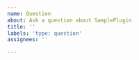 ```yaml
---
name: Question
about: Ask a question about SamplePlugin
title: ''
labels: 'type: question'
assignees: ''

---
```



